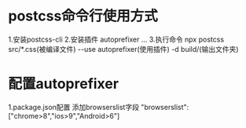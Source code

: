 # postcss命令行使用方式
  1.安装postcss-cli 
  2.安装插件 autoprefixer ...
  3.执行命令 npx postcss src/*.css(被编译文件) --use autoprefixer(使用插件) -d build/(输出文件夹)

# 配置autoprefixer
  1.package.json配置  添加browserslist字段  "browserslist": ["chrome>8","ios>9","Android>6"]